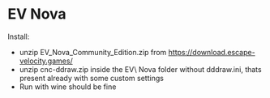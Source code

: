 # EV Nova

Install:
- unzip EV_Nova_Community_Edition.zip from https://download.escape-velocity.games/
- unzip cnc-ddraw.zip inside the EV\ Nova folder without dddraw.ini, thats present already with some custom settings
- Run with wine should be fine

